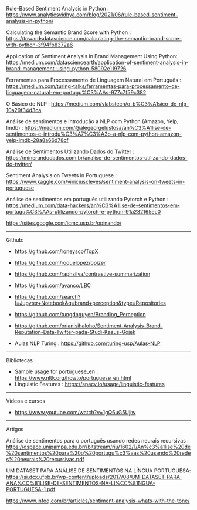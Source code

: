 Rule-Based Sentiment Analysis in Python : https://www.analyticsvidhya.com/blog/2021/06/rule-based-sentiment-analysis-in-python/

Calculating the Semantic Brand Score with Python : https://towardsdatascience.com/calculating-the-semantic-brand-score-with-python-3f94fb8372a6

Application of Sentiment Analysis in Brand Management Using Python: https://medium.com/datasciencearth/application-of-sentiment-analysis-in-brand-management-using-python-58092e119726


Ferramentas para Processamento de Linguagem Natural em Português : https://medium.com/turing-talks/ferramentas-para-processamento-de-linguagem-natural-em-portugu%C3%AAs-977c7f59c382

O Básico de NLP : https://medium.com/vlabstech/o-b%C3%A1sico-de-nlp-10a29f34d3ca

Análise de sentimentos e introdução a NLP com Python (Amazon, Yelp, Imdb) : https://medium.com/@alegeorgelustosa/an%C3%A1lise-de-sentimentos-e-introdu%C3%A7%C3%A3o-a-nlp-com-python-amazon-yelp-imdb-28a8a66d78cf 

Análise de Sentimentos Utilizando Dados do Twitter :  https://minerandodados.com.br/analise-de-sentimentos-utilizando-dados-do-twitter/ 


Sentiment Analysis on Tweets in Portuguese : https://www.kaggle.com/viniciuscleves/sentiment-analysis-on-tweets-in-portuguese 


Análise de sentimentos em português utilizando Pytorch e Python :  https://medium.com/data-hackers/an%C3%A1lise-de-sentimentos-em-portugu%C3%AAs-utilizando-pytorch-e-python-91a232165ec0 



https://sites.google.com/icmc.usp.br/opinando/

----
Github:
* https://github.com/roneysco/TopX
* https://github.com/roquelopez/opizer 
* https://github.com/raphsilva/contrastive-summarization
* https://github.com/avanco/LBC


* https://github.com/search?l=Jupyter+Notebook&q=brand+perception&type=Repositories
* https://github.com/tungdnguyen/Branding_Perception
* https://github.com/orianisihaloho/Sentiment-Analysis-Brand-Reputation-Data-Twitter-pada-Studi-Kasus-Gojek
* Aulas NLP Turing : https://github.com/turing-usp/Aulas-NLP 


----
Bibliotecas 

* Sample usage for portuguese_en : https://www.nltk.org/howto/portuguese_en.html 
* Linguistic Features : https://spacy.io/usage/linguistic-features 

----

Vídeos e cursos

* https://www.youtube.com/watch?v=1gQ6uG5Ujiw 


---- 
Artigos

Análise de sentimentos para o português usando redes neurais recursivas : https://dspace.unipampa.edu.br//bitstream/riu/1602/1/An%c3%a1lise%20de%20sentimentos%20para%20o%20portugu%c3%aas%20usando%20redes%20neurais%20recursivas.pdf 

UM DATASET PARA ANÁLISE DE SENTIMENTOS NA LÍNGUA PORTUGUESA: https://si.dcx.ufpb.br/wp-content/uploads/2017/08/UM-DATASET-PARA-ANA%CC%81LISE-DE-SENTIMENTOS-NA-LI%CC%81NGUA-PORTUGUESA-1.pdf 

https://www.infoq.com/br/articles/sentiment-analysis-whats-with-the-tone/ 